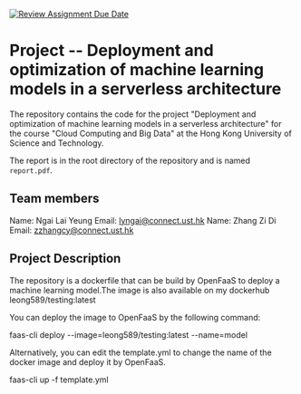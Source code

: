 [![Review Assignment Due Date](https://classroom.github.com/assets/deadline-readme-button-22041afd0340ce965d47ae6ef1cefeee28c7c493a6346c4f15d667ab976d596c.svg)](https://classroom.github.com/a/jzfQvm5J)
# Project -- Deployment and optimization of machine learning models in a serverless architecture

The repository contains the code for the project "Deployment and optimization of machine learning models in a serverless architecture" for the course "Cloud Computing and Big Data" at the Hong Kong University of Science and Technology.

The report is in the root directory of the repository and is named `report.pdf`.
## Team members
Name: Ngai Lai Yeung
Email: lyngai@connect.ust.hk
Name: Zhang Zi Di
Email: zzhangcy@connect.ust.hk

## Project Description
The repository is a dockerfile that can be build by OpenFaaS to deploy a machine learning model.The image is also available on my dockerhub leong589/testing:latest

You can deploy the image to OpenFaaS by the following command:

faas-cli deploy --image=leong589/testing:latest --name=model 

Alternatively, you can edit the template.yml to change the name of the docker image and deploy it by OpenFaaS.

faas-cli up -f template.yml 


